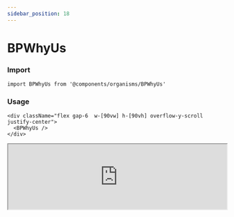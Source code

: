 ```yaml
---
sidebar_position: 18
---
```


#  BPWhyUs

### Import

```tsx
import BPWhyUs from '@components/organisms/BPWhyUs'
```
### Usage 

```tsx
<div className="flex gap-6  w-[90vw] h-[90vh] overflow-y-scroll justify-center">
  <BPWhyUs />
</div>
```

<iframe width="100%" heigh="500px" src="https://ui-kit.blue-panda.dev/iframe.html?args=&id=organisms-bpwhyus--basic&viewMode=story" />



Check more colors, statuses and styles at: 
<img src={'/img/sb.png'} alt="Storybook" style={{width: '15px'}} />

https://ui-kit.blue-panda.dev/?path=/story/organisms-bpwhyus--basic